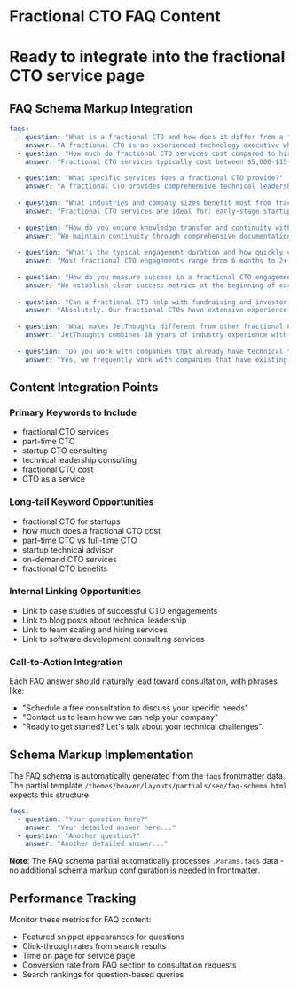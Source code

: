 # Fractional CTO FAQ Content

# Ready to integrate into the fractional CTO service page

## FAQ Schema Markup Integration

```yaml
faqs:
  - question: "What is a fractional CTO and how does it differ from a full-time CTO?"
    answer: "A fractional CTO is an experienced technology executive who provides strategic technical leadership on a part-time or contract basis. Unlike a full-time CTO, a fractional CTO offers the same high-level expertise and strategic guidance but at a fraction of the cost, typically working 10-20 hours per week. This model is perfect for startups and growing companies that need executive-level technical leadership but can't justify the $200,000+ salary of a full-time CTO."
  - question: "How much do fractional CTO services cost compared to hiring a full-time CTO?"
    answer: "Fractional CTO services typically cost between $5,000-$15,000 per month, depending on the scope and time commitment required. This represents 60-80% cost savings compared to a full-time CTO salary, which averages $250,000-$400,000 annually plus benefits and equity. With JetThoughts, you get 18+ years of industry experience and proven results at a predictable monthly cost."
    
  - question: "What specific services does a fractional CTO provide?"
    answer: "A fractional CTO provides comprehensive technical leadership including: technology strategy and roadmap development, software architecture decisions, development team hiring and management, technical due diligence for investors, security and compliance oversight, vendor evaluation and management, and bridging communication between technical teams and business stakeholders. We tailor our services to your specific business needs and growth stage."
    
  - question: "What industries and company sizes benefit most from fractional CTO services?"
    answer: "Fractional CTO services are ideal for: early-stage startups (pre-Series A) needing technical validation, growing companies (10-100 employees) scaling their development teams, non-technical founders building software products, companies undergoing digital transformation, and businesses preparing for technical due diligence. We've successfully worked with companies in fintech, healthcare, e-commerce, SaaS, and professional services industries."
    
  - question: "How do you ensure knowledge transfer and continuity with fractional engagement?"
    answer: "We maintain continuity through comprehensive documentation of all technical decisions, architectural diagrams, and strategic recommendations. Our fractional CTOs work closely with your internal team to transfer knowledge and establish sustainable processes. We use collaborative tools like Slack, GitHub, and project management platforms to maintain consistent communication. Many of our fractional CTO relationships evolve into long-term partnerships, with our average client relationship lasting 5+ years."
    
  - question: "What's the typical engagement duration and how quickly can you start?"
    answer: "Most fractional CTO engagements range from 6 months to 2+ years, depending on your company's growth stage and needs. We can typically start within 1-2 weeks after initial consultation and agreement. The engagement can be scaled up or down based on your evolving needs - from 10 hours per week during planning phases to 30+ hours during critical development periods or funding rounds."
    
  - question: "How do you measure success in a fractional CTO engagement?"
    answer: "We establish clear success metrics at the beginning of each engagement, typically including: reduced development cycle times, improved code quality and technical debt metrics, successful team scaling and reduced turnover, on-time project delivery, improved technical documentation and processes, and positive feedback from development teams. We provide monthly reports showing progress against these KPIs and adjust our approach based on results."
    
  - question: "Can a fractional CTO help with fundraising and investor relations?"
    answer: "Absolutely. Our fractional CTOs have extensive experience supporting fundraising efforts by: preparing technical due diligence materials, creating compelling technology presentations for investors, developing realistic technical roadmaps and timelines, conducting security and compliance audits, and representing the technical vision during investor meetings. We've helped clients successfully raise over $50M in funding by providing credible technical leadership during the fundraising process."
    
  - question: "What makes JetThoughts different from other fractional CTO providers?"
    answer: "JetThoughts combines 18 years of industry experience with a proven track record of long-term client relationships (5-year average). Our fractional CTOs are hands-on technical leaders who have built and scaled development teams, not just consultants. We offer comprehensive services from strategic planning to hands-on implementation, and our developers have an average of 8+ years of experience. We also provide flexible engagement models that can adapt as your company grows."
    
  - question: "Do you work with companies that already have technical teams?"
    answer: "Yes, we frequently work with companies that have existing development teams. Our fractional CTOs excel at: evaluating and optimizing current technical processes, mentoring existing technical leads, implementing best practices and improving code quality, facilitating better communication between technical and business teams, and providing strategic direction for complex technical decisions. We integrate seamlessly with your existing team to enhance their capabilities rather than replace them."
```

## Content Integration Points

### Primary Keywords to Include

- fractional CTO services
- part-time CTO
- startup CTO consulting
- technical leadership consulting
- fractional CTO cost
- CTO as a service

### Long-tail Keyword Opportunities

- fractional CTO for startups
- how much does a fractional CTO cost
- part-time CTO vs full-time CTO
- startup technical advisor
- on-demand CTO services
- fractional CTO benefits

### Internal Linking Opportunities

- Link to case studies of successful CTO engagements
- Link to blog posts about technical leadership
- Link to team scaling and hiring services
- Link to software development consulting services

### Call-to-Action Integration

Each FAQ answer should naturally lead toward consultation, with phrases like:

- "Schedule a free consultation to discuss your specific needs"
- "Contact us to learn how we can help your company"
- "Ready to get started? Let's talk about your technical challenges"

## Schema Markup Implementation

The FAQ schema is automatically generated from the `faqs` frontmatter data. The partial template `/themes/beaver/layouts/partials/seo/faq-schema.html` expects this structure:

```yaml
faqs:
  - question: "Your question here?"
    answer: "Your detailed answer here..."
  - question: "Another question?"
    answer: "Another detailed answer..."
```

**Note**: The FAQ schema partial automatically processes `.Params.faqs` data - no additional schema markup configuration is needed in frontmatter.

## Performance Tracking

Monitor these metrics for FAQ content:

- Featured snippet appearances for questions
- Click-through rates from search results
- Time on page for service page
- Conversion rate from FAQ section to consultation requests
- Search rankings for question-based queries
